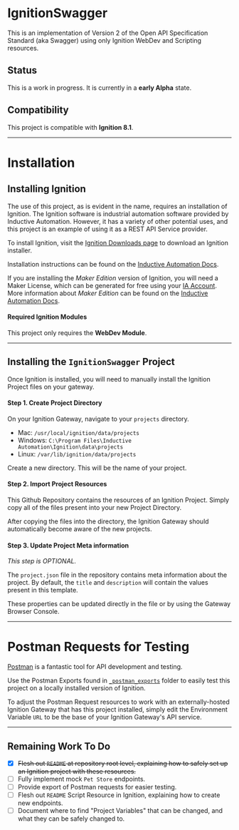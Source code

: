 # IgnitionSwagger
This is an implementation of Version 2 of the Open API Specification Standard (aka Swagger) using only Ignition WebDev and Scripting resources.

## Status
This is a work in progress. It is currently in a **early Alpha** state.

## Compatibility
This project is compatible with **Ignition 8.1**.

---

# Installation


## Installing Ignition
The use of this project, as is evident in the name, requires an installation of Ignition. The Ignition software is industrial automation software provided by Inductive Automation. However, it has a variety of other potential uses, and this project is an example of using it as a REST API Service provider.

To install Ignition, visit the [Ignition Downloads page](https://inductiveautomation.com/downloads/) to download an Ignition installer.

Installation instructions can be found on the [Inductive Automation Docs](https://docs.inductiveautomation.com/display/DOC81/Installing+and+Upgrading+Ignition]).

If you are installing the _Maker Edition_ version of Ignition, you will need a Maker License, which can be generated for free using your [IA Account](https://account.inductiveautomation.com/manage-licenses/). More information about _Maker Edition_ can be found on the [Inductive Automation Docs](https://docs.inductiveautomation.com/display/DOC81/Maker+Edition).

#### Required Ignition Modules
This project only requires the **WebDev Module**.

---

## Installing the `IgnitionSwagger` Project
Once Ignition is installed, you will need to manually install the Ignition Project files on your gateway.

#### Step 1. Create Project Directory
On your Ignition Gateway, navigate to your `projects` directory.
- Mac: `/usr/local/ignition/data/projects`
- Windows: `C:\Program Files\Inductive Automation\Ignition\data\projects`
- Linux: `/var/lib/ignition/data/projects`

Create a new directory. This will be the name of your project.

#### Step 2. Import Project Resources
This Github Repository contains the resources of an Ignition Project. Simply copy all of the files present into your new Project Directory.

After copying the files into the directory, the Ignition Gateway should automatically become aware of the new projects.

#### Step 3. Update Project Meta information
_This step is OPTIONAL._

The `project.json` file in the repository contains meta information about the project. By default, the `title` and `description` will contain the values present in this template.

These properties can be updated directly in the file or by using the Gateway Browser Console.

---

# Postman Requests for Testing
[Postman](https://www.postman.com/) is a fantastic tool for API development and testing.

Use the Postman Exports found in [`_postman_exports`](_postman_exports) folder to easily test this project on a locally installed version of Ignition.

To adjust the Postman Request resources to work with an externally-hosted Ignition Gateway that has this project installed, simply edit the Environment Variable `URL` to be the base of your Ignition Gateway's API service.

---

## Remaining Work To Do
- [x] ~~Flesh out `README` at repository root level, explaining how to safely set up an Ignition project with these resources.~~
- [ ] Fully implement mock `Pet Store` endpoints.
- [ ] Provide export of Postman requests for easier testing.
- [ ] Flesh out `README` Script Resource in Ignition, explaining how to create new endpoints.
- [ ] Document where to find "Project Variables" that can be changed, and what they can be safely changed to.
